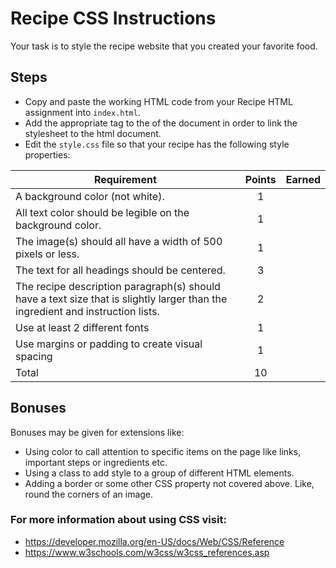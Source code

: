 # Recipe CSS Instructions
Your task is to style the recipe website that you created your favorite food.
## Steps
* Copy and paste the working HTML code from your Recipe HTML assignment into `index.html`.
* Add the appropriate <link> tag to the <head> of the document in order to link the stylesheet to the html document.
* Edit the `style.css` file so that your recipe has the following style properties:


Requirement | Points | Earned
|---| :---:| ---|
A background color (not white).| 1 | |
All text color should be legible on the background color. | 1 | | 
The image(s) should all have a width of 500 pixels or less. | 1 | | 
The text for all headings should be centered. | 3 | |
The recipe description paragraph(s) should have a text size that is slightly larger than the ingredient and instruction lists. | 2 | | 
Use at least 2 different fonts | 1 | |
Use margins or padding to create visual spacing | 1 | |
Total | 10 | |

## Bonuses
Bonuses may be given for extensions like:
* Using color to call attention to specific items on the page like links, important steps or ingredients etc.
* Using a class to add style to a group of different HTML elements.
* Adding a border or some other CSS property not covered above. Like, round the corners of an image.


### For more information about using CSS visit:
* https://developer.mozilla.org/en-US/docs/Web/CSS/Reference 
* https://www.w3schools.com/w3css/w3css_references.asp 
  